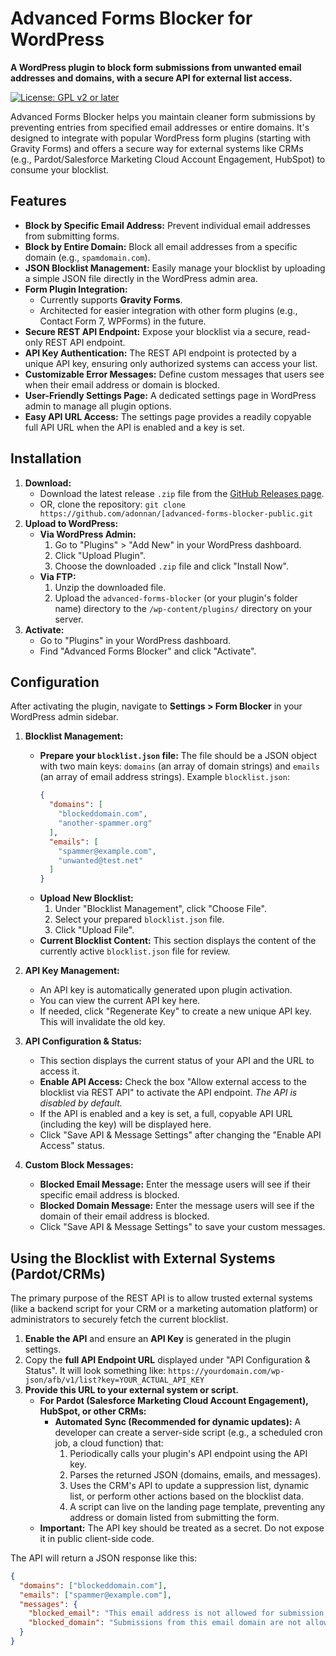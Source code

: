 # Advanced Forms Blocker for WordPress

**A WordPress plugin to block form submissions from unwanted email addresses and domains, with a secure API for external list access.**

[![License: GPL v2 or later](https://img.shields.io/badge/license-GPL--2.0%2B-blue.svg?style=flat-square)](https://www.gnu.org/licenses/gpl-2.0.html)
<!-- Add other badges if you have them, e.g., version, build status -->

Advanced Forms Blocker helps you maintain cleaner form submissions by preventing entries from specified email addresses or entire domains. It's designed to integrate with popular WordPress form plugins (starting with Gravity Forms) and offers a secure way for external systems like CRMs (e.g., Pardot/Salesforce Marketing Cloud Account Engagement, HubSpot) to consume your blocklist.

## Features

*   **Block by Specific Email Address:** Prevent individual email addresses from submitting forms.
*   **Block by Entire Domain:** Block all email addresses from a specific domain (e.g., `spamdomain.com`).
*   **JSON Blocklist Management:** Easily manage your blocklist by uploading a simple JSON file directly in the WordPress admin area.
*   **Form Plugin Integration:**
    *   Currently supports **Gravity Forms**.
    *   Architected for easier integration with other form plugins (e.g., Contact Form 7, WPForms) in the future.
*   **Secure REST API Endpoint:** Expose your blocklist via a secure, read-only REST API endpoint.
*   **API Key Authentication:** The REST API endpoint is protected by a unique API key, ensuring only authorized systems can access your list.
*   **Customizable Error Messages:** Define custom messages that users see when their email address or domain is blocked.
*   **User-Friendly Settings Page:** A dedicated settings page in WordPress admin to manage all plugin options.
*   **Easy API URL Access:** The settings page provides a readily copyable full API URL when the API is enabled and a key is set.

## Installation

1.  **Download:**
    *   Download the latest release `.zip` file from the [GitHub Releases page](https://github.com/adonnan/advanced-forms-blocker-public/releases).
    *   OR, clone the repository: `git clone https://github.com/adonnan/[advanced-forms-blocker-public.git`
2.  **Upload to WordPress:**
    *   **Via WordPress Admin:**
        1.  Go to "Plugins" > "Add New" in your WordPress dashboard.
        2.  Click "Upload Plugin".
        3.  Choose the downloaded `.zip` file and click "Install Now".
    *   **Via FTP:**
        1.  Unzip the downloaded file.
        2.  Upload the `advanced-forms-blocker` (or your plugin's folder name) directory to the `/wp-content/plugins/` directory on your server.
3.  **Activate:**
    *   Go to "Plugins" in your WordPress dashboard.
    *   Find "Advanced Forms Blocker" and click "Activate".

## Configuration

After activating the plugin, navigate to **Settings > Form Blocker** in your WordPress admin sidebar.

1.  **Blocklist Management:**
    *   **Prepare your `blocklist.json` file:**
        The file should be a JSON object with two main keys: `domains` (an array of domain strings) and `emails` (an array of email address strings).
        Example `blocklist.json`:
        ```json
        {
          "domains": [
            "blockeddomain.com",
            "another-spammer.org"
          ],
          "emails": [
            "spammer@example.com",
            "unwanted@test.net"
          ]
        }
        ```
    *   **Upload New Blocklist:**
        1.  Under "Blocklist Management", click "Choose File".
        2.  Select your prepared `blocklist.json` file.
        3.  Click "Upload File".
    *   **Current Blocklist Content:** This section displays the content of the currently active `blocklist.json` file for review.

2.  **API Key Management:**
    *   An API key is automatically generated upon plugin activation.
    *   You can view the current API key here.
    *   If needed, click "Regenerate Key" to create a new unique API key. This will invalidate the old key.

3.  **API Configuration & Status:**
    *   This section displays the current status of your API and the URL to access it.
    *   **Enable API Access:** Check the box "Allow external access to the blocklist via REST API" to activate the API endpoint. *The API is disabled by default.*
    *   If the API is enabled and a key is set, a full, copyable API URL (including the key) will be displayed here.
    *   Click "Save API & Message Settings" after changing the "Enable API Access" status.

4.  **Custom Block Messages:**
    *   **Blocked Email Message:** Enter the message users will see if their specific email address is blocked.
    *   **Blocked Domain Message:** Enter the message users will see if the domain of their email address is blocked.
    *   Click "Save API & Message Settings" to save your custom messages.

## Using the Blocklist with External Systems (Pardot/CRMs)

The primary purpose of the REST API is to allow trusted external systems (like a backend script for your CRM or a marketing automation platform) or administrators to securely fetch the current blocklist.

1.  **Enable the API** and ensure an **API Key** is generated in the plugin settings.
2.  Copy the **full API Endpoint URL** displayed under "API Configuration & Status". It will look something like:
    `https://yourdomain.com/wp-json/afb/v1/list?key=YOUR_ACTUAL_API_KEY`
3.  **Provide this URL to your external system or script.**
    *   **For Pardot (Salesforce Marketing Cloud Account Engagement), HubSpot, or other CRMs:**
        *   **Automated Sync (Recommended for dynamic updates):** A developer can create a server-side script (e.g., a scheduled cron job, a cloud function) that:
            1.  Periodically calls your plugin's API endpoint using the API key.
            2.  Parses the returned JSON (domains, emails, and messages).
            3.  Uses the CRM's API to update a suppression list, dynamic list, or perform other actions based on the blocklist data.
            4.  A script can live on the landing page template, preventing any address or domain listed from submitting the form.
    *   **Important:** The API key should be treated as a secret. Do not expose it in public client-side code.

The API will return a JSON response like this:
```json
{
  "domains": ["blockeddomain.com"],
  "emails": ["spammer@example.com"],
  "messages": {
    "blocked_email": "This email address is not allowed for submission.",
    "blocked_domain": "Submissions from this email domain are not allowed."
  }
}